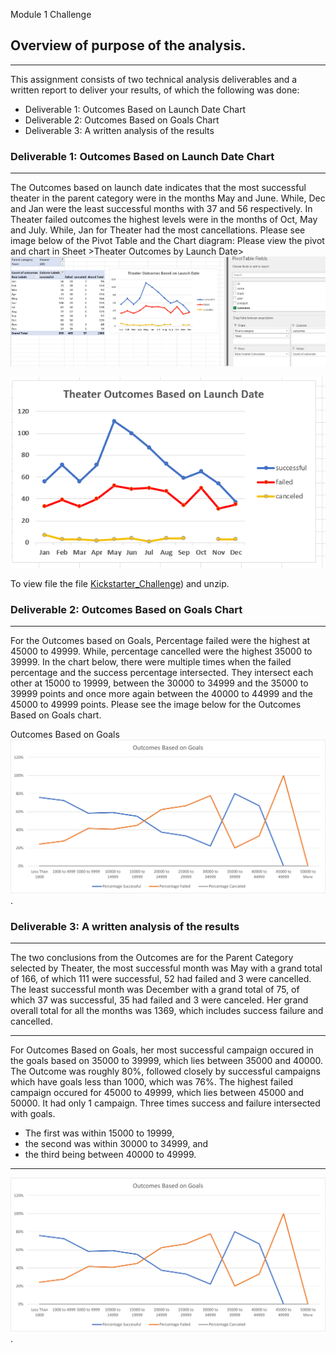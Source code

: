 Module 1 Challenge
## Overview of purpose of the analysis.
--- 
This assignment consists of two technical analysis deliverables and a written report to deliver your results, of which the following was done:
* Deliverable 1: Outcomes Based on Launch Date Chart
* Deliverable 2: Outcomes Based on Goals Chart
* Deliverable 3: A written analysis of the results

### Deliverable 1: Outcomes Based on Launch Date Chart
--- 
The Outcomes based on launch date indicates that the most successful theater in the parent category were in the months May and June. While, Dec and Jan were the least successful months with 37 and 56 respectively. 
In Theater failed outcomes the highest levels were in the months of Oct, May and July. While, Jan for Theater had the most cancellations. Please see image below of the Pivot Table and the Chart diagram:
Please view the pivot and chart in Sheet >Theater Outcomes by Launch Date>
![](https://github.com/JaredTMurray/Module-1-Challenge/blob/main/Deliverable_1.png)

![](https://github.com/JaredTMurray/Module-1-Challenge/blob/main/Deliverable1-2.png)

To view file the file [Kickstarter_Challenge](https://github.com/JaredTMurray/Module-1-Challenge/blob/main/Kickstarter_Challenge.zip)) and unzip.

### Deliverable 2: Outcomes Based on Goals Chart
---
For the Outcomes based on Goals, Percentage failed were the highest at 45000 to 49999. While, percentage cancelled were the highest 35000 to 39999.
In the chart below, there were multiple times when the failed percentage and the success percentage intersected. They intersect each other at 15000 to 19999, between the 30000 to 34999 and the 35000 to 39999 points and once more again between the 40000 to 44999 and the 45000 to 49999 points. 
Please see the image below for the Outcomes Based on Goals chart.

Outcomes Based on Goals
  ![Outcome vs Goals Image](https://github.com/JaredTMurray/Module-1-Challenge/blob/main/Outcomes_vs_Goals.png).
   
### Deliverable 3: A written analysis of the results
---
The two conclusions from the Outcomes are for the Parent Category selected by Theater, the most successful month was May with a grand total of 166, of which 111 were successful, 52 had failed and 3 were cancelled. The least successful month was December with a grand total of 75, of which 37 was successful, 35 had failed and 3 were canceled. Her grand overall total for all the months was 1369, which includes success failure and cancelled.

---
For Outcomes Based on Goals, her most successful campaign occured in the goals based on 35000 to 39999, which lies between 35000 and 40000. The Outcome was roughly 80%, followed closely by successful campaigns which have goals less than 1000, which was 76%. 
The highest failed campaign occured for 45000 to 49999, which lies between 45000 and 50000. It had only 1 campaign. 
Three times success and failure intersected with goals. 
* The first was within 15000 to 19999, 
* the second was within 30000 to 34999, and 
* the third being between 40000 to 49999. 
---
 ![Outcome vs Goals Image](https://github.com/JaredTMurray/Module-1-Challenge/blob/main/Outcomes_vs_Goals.png).

